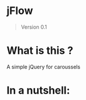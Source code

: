 # jFlow
> Version 0.1

# What is this ?

A simple jQuery for caroussels

# In a nutshell:
  <script type="text/javascript" src="jquery-jflow.js"></script>
  <script type="text/javascript">
     $(function(){
        $("#vertical").jflow({
           mode : "vertical",
            item: "#vertical li",
            prev: "#pager button.previous",
            next: "#pager button.next,
            pager: "#pager"
        });
     });
  </script>
